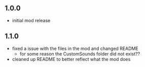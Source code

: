 ## 1.0.0
- initial mod release

## 1.1.0
- fixed a issue with the files in the mod and changed README
	- for some reason the CustomSounds folder did not exist??
- cleaned up README to better reflect what the mod does